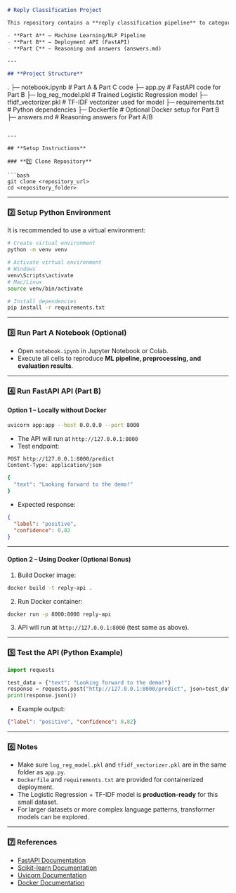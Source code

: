 
```markdown
# Reply Classification Project

This repository contains a **reply classification pipeline** to categorize email replies into `positive`, `negative`, or `neutral`. It includes:

- **Part A** – Machine Learning/NLP Pipeline
- **Part B** – Deployment API (FastAPI)
- **Part C** – Reasoning and answers (answers.md)

---

## **Project Structure**

```

.
├─ notebook.ipynb            # Part A & Part C code
├─ app.py                    # FastAPI code for Part B
├─ log\_reg\_model.pkl          # Trained Logistic Regression model
├─ tfidf\_vectorizer.pkl       # TF-IDF vectorizer used for model
├─ requirements.txt           # Python dependencies
├─ Dockerfile                 # Optional Docker setup for Part B
├─ answers.md                 # Reasoning answers for Part A/B


````

---

## **Setup Instructions**

### **1️⃣ Clone Repository**

```bash
git clone <repository_url>
cd <repository_folder>
````

---

### **2️⃣ Setup Python Environment**

It is recommended to use a virtual environment:

```bash
# Create virtual environment
python -m venv venv

# Activate virtual environment
# Windows
venv\Scripts\activate
# Mac/Linux
source venv/bin/activate

# Install dependencies
pip install -r requirements.txt
```

---

### **3️⃣ Run Part A Notebook (Optional)**

* Open `notebook.ipynb` in Jupyter Notebook or Colab.
* Execute all cells to reproduce **ML pipeline, preprocessing, and evaluation results**.

---

### **4️⃣ Run FastAPI API (Part B)**

#### **Option 1 – Locally without Docker**

```bash
uvicorn app:app --host 0.0.0.0 --port 8000
```

* The API will run at `http://127.0.0.1:8000`
* Test endpoint:

```bash
POST http://127.0.0.1:8000/predict
Content-Type: application/json

{
  "text": "Looking forward to the demo!"
}
```

* Expected response:

```json
{
  "label": "positive",
  "confidence": 0.82
}
```

---

#### **Option 2 – Using Docker (Optional Bonus)**

1. Build Docker image:

```bash
docker build -t reply-api .
```

2. Run Docker container:

```bash
docker run -p 8000:8000 reply-api
```

3. API will run at `http://127.0.0.1:8000` (test same as above).

---

### **5️⃣ Test the API (Python Example)**

```python
import requests

test_data = {"text": "Looking forward to the demo!"}
response = requests.post("http://127.0.0.1:8000/predict", json=test_data)
print(response.json())
```

* Example output:

```json
{"label": "positive", "confidence": 0.82}
```

---

### **6️⃣ Notes**

* Make sure `log_reg_model.pkl` and `tfidf_vectorizer.pkl` are in the same folder as `app.py`.
* `Dockerfile` and `requirements.txt` are provided for containerized deployment.
* The Logistic Regression + TF-IDF model is **production-ready** for this small dataset.
* For larger datasets or more complex language patterns, transformer models can be explored.

---

### **7️⃣ References**

* [FastAPI Documentation](https://fastapi.tiangolo.com/)
* [Scikit-learn Documentation](https://scikit-learn.org/stable/)
* [Uvicorn Documentation](https://www.uvicorn.org/)
* [Docker Documentation](https://docs.docker.com/)

```



